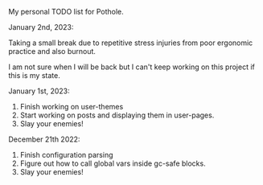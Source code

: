 My personal TODO list for Pothole.

January 2nd, 2023:

Taking a small break due to repetitive stress injuries from poor ergonomic practice and also burnout.

I am not sure when I will be back but I can't keep working on this project if this is my state.

January 1st, 2023:

1. Finish working on user-themes
2. Start working on posts and displaying them in user-pages.
3. Slay your enemies!

December 21th 2022:

1. Finish configuration parsing
2. Figure out how to call global vars inside gc-safe blocks.
3. Slay your enemies!